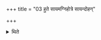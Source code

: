 +++
title = "03 हुते सायमग्निहोत्रे सायन्दोहन्"

+++

<details><summary>थिते</summary>

3. After the evening Agnihotra has been offered, he causes the evening-milking done.
</details>

